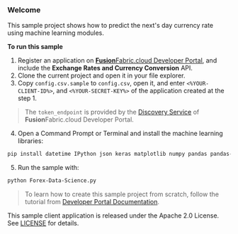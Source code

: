 ### Welcome

This sample project shows how to predict the next's day currency rate using machine learning modules.

**To run this sample**

1.  Register an application on [**Fusion**Fabric.cloud Developer Portal](https://developer.fusionfabric.cloud), and include the **Exchange Rates and Currency Conversion** API.
2. Clone the current project and open it in your file explorer.
3. Copy `config.csv.sample` to `config.csv`, open it, and enter `<%YOUR-CLIENT-ID%>`, and `<%YOUR-SECRET-KEY%>` of the application created at the step 1. 

> The `token_endpoint` is provided by the [Discovery Service](https://developer.preprod.fusionfabric.cloud/documentation?workspace=FusionCreator%20Developer%20Portal&board=Home&uri=oauth2-grants.html#discovery-service) of **Fusion**Fabric.cloud Developer Portal.

4. Open a Command Prompt or Terminal and install the machine learning libraries:

```sh
pip install datetime IPython json keras matplotlib numpy pandas pandas-datareader pygal re requests seaborn sklearn tensorflow

```

5. Run the sample with:

```sh
python Forex-Data-Science.py
```

> To learn how to create this sample project from scratch, follow the tutorial from [Developer Portal Documentation](https://developer.fusionfabric.cloud/documentation?workspace=FusionCreator&board=Home&uri=sample-client-deeplearning.html). 

This sample client application is released under the Apache 2.0 License. See [LICENSE](LICENSE) for details.

